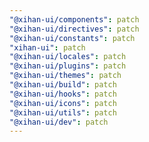```yaml
---
"@xihan-ui/components": patch
"@xihan-ui/directives": patch
"@xihan-ui/constants": patch
"xihan-ui": patch
"@xihan-ui/locales": patch
"@xihan-ui/plugins": patch
"@xihan-ui/themes": patch
"@xihan-ui/build": patch
"@xihan-ui/hooks": patch
"@xihan-ui/icons": patch
"@xihan-ui/utils": patch
"@xihan-ui/dev": patch
---
```

